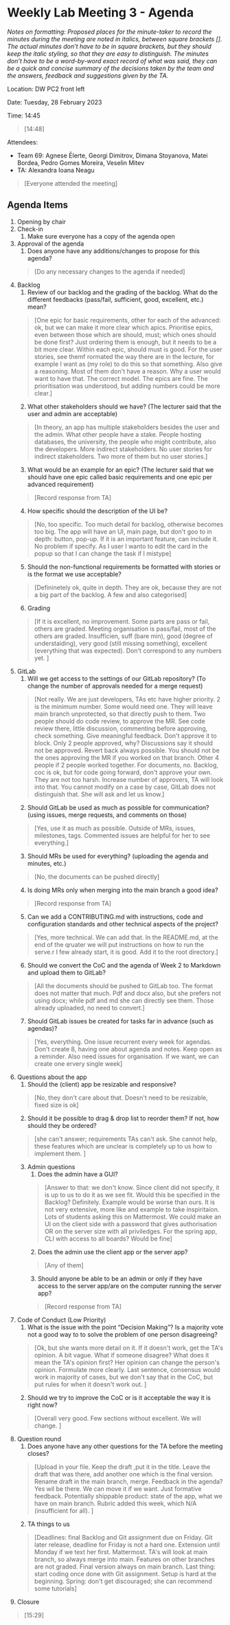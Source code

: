 # Weekly Lab Meeting 3 - Agenda 
*Notes on formatting:
Proposed places for the minute-taker to record the minutes during the meeting are noted in italics, between square brackets [].
The actual minutes don’t have to be in square brackets, but they should keep the italic styling, so that they are easy to distinguish.
The minutes don’t have to be a word-by-word exact record of what was said, they can be a quick and concise summary of the decisions taken by the team and the answers, feedback and suggestions given by the TA.*

Location: DW PC2 front left

Date: Tuesday, 28 February 2023

Time: 14:45 
> [14:48]

Attendees:
- Team 69: Agnese Ēlerte, Georgi Dimitrov, Dimana Stoyanova, Matei Bordea, Pedro Gomes Moreira, Veselin Mitev
- TA: Alexandra Ioana Neagu

> [Everyone attended the meeting] 

## Agenda Items
1. Opening by chair
2. Check-in
    1. Make sure everyone has a copy of the agenda open
3. Approval of the agenda
    1. Does anyone have any additions/changes to propose for this agenda? 
    > [Do any necessary changes to the agenda if needed] 
4. Backlog
    1. Review of our backlog and the grading of the backlog. What do the different feedbacks (pass/fail, sufficient, good, excellent, etc.) mean? 
    > [One epic for basic requirements, other for each of the advanced: ok, but we can make it more clear which apics. Prioritise epics, even between those which are should, must; which ones should be done first? Just ordering them is enough, but it needs to be a bit more clear. Within each epic, should must is good. For the user stories, see themf rormated the way there are in the lecture, for example I want as (my role) to do this so that something. Also give a reasoning. Most of them don't have a reason. Why a user would want to have that. The correct model. The epics are fine. The prioritisation was understood, but adding numbers could be more clear.] 
    2. What other stakeholders should we have? (The lecturer said that the user and admin are acceptable) 
    > [In theory, an app has multiple stakeholders besides the user and the admin. What other people have a stake. People hosting databases, the university, the people who might contribute, also the developers. More indirect stakeholders. No user stories for indirect stakeholders. Two more of them but no user stories.] 
    3. What would be an example for an epic? (The lecturer said that we should have one epic called basic requirements and one epic per advanced requirement) 
    > [Record response from TA] 
    4. How specific should the description of the UI be? 
    > [No, too specific. Too much detail for backlog, otherwise becomes too big. The app will have an UI, main page, but don't goo to in depth: button, pop-up. If it is an important feature, can include it. No problem if specify. As I user I wanto to edit the card in the popup so that I can change the task if I mistype] 
    5. Should the non-functional requirements be formatted with stories or is the format we use acceptable? 
    > [Defininetely ok, quite in depth. They are ok, because they are not a big part of the backlog. A few and also categorised] 
    6. Grading
    > [If it is excellent, no improvement. Some parts are pass or fail, others are graded. Meeting organisation is pass/fail, most of the others are graded. Insufficien, suff (bare min), good (degree of understaiding), very good (still missing something), excellent (everything that was expected). Don't correspond to any numbers yet. ]
5. GitLab
    1. Will we get access to the settings of our GitLab repository? (To change the number of approvals needed for a merge request) 
    > [Not really. We are just developers, TAs etc have higher priority. 2 is the minimum number. Some would need one. They will leave main branch unprotected, so that directly push to them. Two people should do code review, to approve the MR. See code review there, little discussion, commenting before approving, check something. Give meaningful feedback. Don't approve it to block. Only 2 people approved, why? Discussions say it should not be approved. Revert back always possible. You should not be the ones approving the MR if you worked on that branch. Other 4 people if 2 people worked together. For documents, no. Backlog, coc is ok, but for code going forward, don't approve your own. They are not too harsh. Increase number of approvers, TA will look into that. You cannot modify on a case by case, GitLab does not distinguish that. She will ask and let us know.]
    2. Should GitLab be used as much as possible for communication? (using issues, merge requests, and comments on those) 
    > [Yes, use it as much as possible. Outside of MRs, issues, milestones, tags. Commented issues are helpful for her to see everything.]
    3. Should MRs be used for everything? (uploading the agenda and minutes, etc.) 
    > [No, the documents can be pushed directly]
    4. Is doing MRs only when merging into the main branch a good idea? 
    > [Record response from TA]
    5. Can we add a CONTRIBUTING.md with instructions, code and configuration standards and other technical aspects of the project? 
    > [Yes, more technical. We can add that. In the README.md, at the end of the qruater we will put instructions on how to run the serve.r I few already start, it is good. Add it to the root directory.]
    6. Should we convert the CoC and the agenda of Week 2 to Markdown and upload them to GitLab? 
    > [All the documents should be pushed to GitLab too. The format does not matter that much. Pdf and docx also, but she prefers not using docx; while pdf and md she can directly see them. Those already uploaded, no need to convert.]
    7. Should GitLab issues be created for tasks far in advance (such as agendas)? 
    > [Yes, everything. One issue recurrent every week for agendas. Don't create 8, having one about agenda and notes. Keep open as a reminder. Also need issues for organisation. If we want, we can create one ervery single week]
6. Questions about the app
    1. Should the (client) app be resizable and responsive? 
    > [No, they don't care about that. Doesn't need to be resizable, fixed size is ok]
    2. Should it be possible to drag & drop list to reorder them? If not, how should they be ordered? 
    > [she can't answer; requirements TAs can't ask. She cannot help, these features which are unclear is completely up to us how to implement them. ]
    3. Admin questions
        1. Does the admin have a GUI? 
        > [Answer to that: we don't know. Since client did not specify, it is up to us to do it as we see fit. Would this be specified in the Backlog? Definitely. Example would be worse than ours. It is not very extensive, more like and example to take inspiritaion. Lots of students asking this on Mattermost. We could make an UI on the client side with a password that gives authorisation OR on the server size with all priviledges. For the spring app, CLI with access to all boards? Would be fine]
        2. Does the admin use the client app or the server app? 
        > [Any of them] 
        3. Should anyone be able to be an admin or only if they have access to the server app/are on the computer running the server app? 
        > [Record response from TA] 
7. Code of Conduct (Low Priority)
    1. What is the issue with the point “Decision Making”? Is a majority vote not a good way to to solve the problem of one person disagreeing? 
    > [Ok, but she wants more detail on it. If it doesn't work, get the TA's opinion. A bit vague. What if someone disagree? What does it mean the TA's opinion first? Her opinion can change the person's opinion. Formulate more clearly. Last sentence, consensus would work in majority of cases, but we don't say that in the CoC, but put rules for when it doesn't work out. ] 
    2. Should we try to improve the CoC or is it acceptable the way it is right now? 
    > [Overall very good. Few sections without excellent. We will change. ] 
8. Question round
    1. Does anyone have any other questions for the TA before the meeting closes? 
    > [Upload in your file. Keep the draft ,put it in the title. Leave the draft that was there, add another one which is the final version. Rename draft in the main branch, merge. Feedback in the agenda? Yes wil be there. We can move it if we want. Just formative feedback. Potentially shippable product: state of the app, what we have on main branch. Rubric added this week, which N/A (insufficient for all). ]
    2. TA things to us
    > [Deadlines: final Backlog and Git assignment due on Friday. Git later release, deadline for Friday is not a hard one. Extension until Monday if we text her first. Mattermost. TA's will look at main branch, so always merge into main. Features on other branches are not graded. Final version always on main branch. Last thing: start coding once done with Git assignment. Setup is hard at the beginning. Spring: don't get discouraged; she can recommend some tutorials]
1. Closure 
> [15:29]
